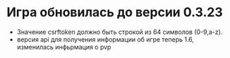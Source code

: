# Игра обновилась до версии 0.3.23

- Значение csrftoken должно быть строкой из 64 символов (0-9,a-z).
- версия api для получения информации об игре теперь 1.6, изменилась инфьрмация о pvp